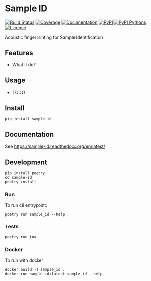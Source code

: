 # Sample ID

[![Build Status](https://travis-ci.com/Curly-Mo/sample-id.svg?branch=master)](https://travis-ci.com/Curly-Mo/sample-id)
[![Coverage](https://coveralls.io/repos/github/Curly-Mo/sample-id/badge.svg)](https://coveralls.io/github/Curly-Mo/sample-id)
[![Documentation](https://readthedocs.org/projects/sample-id/badge/?version=latest)](https://sample-id.readthedocs.org/en/latest/?badge=latest)
[![PyPI](https://img.shields.io/pypi/v/sample-id.svg)](https://pypi.python.org/pypi/sample-id)
[![PyPI Pythons](https://img.shields.io/pypi/pyversions/sample-id.svg)](https://pypi.python.org/pypi/sample-id)
[![License](https://img.shields.io/pypi/l/sample-id.svg)](https://github.com/Curly-Mo/sample-id/blob/master/LICENSE)

Acoustic fingerprinting for Sample Identification

## Features

* What it do?

## Usage

* TODO

## Install

```console
pip install sample-id
```

## Documentation
See https://sample-id.readthedocs.org/en/latest/

## Development
```console
pip install poetry
cd sample-id
poetry install
```
### Run
To run cli entrypoint:
```console
poetry run sample_id --help
```

### Tests
```console
poetry run tox
```

### Docker
To run with docker
```console
docker build -t sample_id .
docker run sample_id:latest sample_id --help
```
